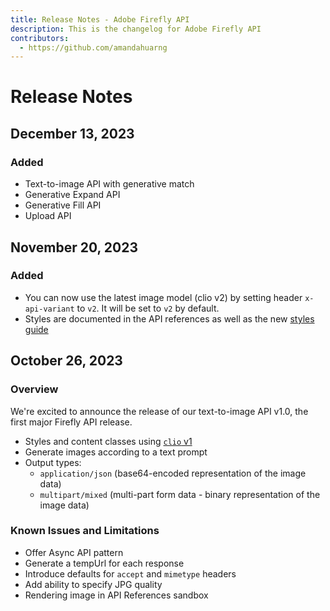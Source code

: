 ```yaml
---
title: Release Notes - Adobe Firefly API
description: This is the changelog for Adobe Firefly API
contributors:
  - https://github.com/amandahuarng
---
```

<!-- TODO: Update with latest prod details, elaborate on API descriptions -->
# Release Notes

## December 13, 2023

### Added

* Text-to-image API with generative match
* Generative Expand API
* Generative Fill API
* Upload API

## November 20, 2023

### Added

* You can now use the latest image model (clio v2) by setting header `x-api-variant` to `v2`. It will be set to `v2` by default.
* Styles are documented in the API references as well as the new [styles guide](../concepts/styles/index.md)
  
## October 26, 2023

### Overview

We're excited to announce the release of our text-to-image API v1.0, the first major Firefly API release.

* Styles and content classes using [`clio` v1](https://clio-assets.adobe.com/firefly/image-controls/v1/content.json)
* Generate images according to a text prompt
* Output types:
  * `application/json` (base64-encoded representation of the image data)
  * `multipart/mixed` (multi-part form data - binary representation of the image data)

### Known Issues and Limitations

* Offer Async API pattern
* Generate a tempUrl for each response
* Introduce defaults for `accept` and `mimetype` headers
* Add ability to specify JPG quality
* Rendering image in API References sandbox
